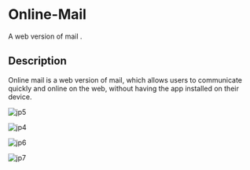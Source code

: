 # Online-Mail
A web version of mail .

## Description
Online mail is a web version of mail, which allows users to communicate quickly and online on the web, without
having the app installed on their device. 


![jp5](https://user-images.githubusercontent.com/106551525/223286414-47592bff-c695-49d3-8cbf-544e3c7ae206.png)

![jp4](https://user-images.githubusercontent.com/106551525/223286346-975172f1-dbe1-4556-b995-038cc5ea30c9.png)

![jp6](https://user-images.githubusercontent.com/106551525/223286465-8ccdbb9b-99ad-4785-ab44-5f70b14e1348.png)

![jp7](https://user-images.githubusercontent.com/106551525/223286526-4ce37f0c-f3d1-44af-8247-e4ad49e09a54.png)








